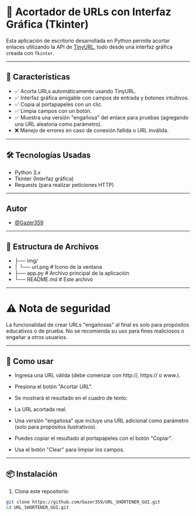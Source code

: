 
# 🧩 Acortador de URLs con Interfaz Gráfica (Tkinter)

Esta aplicación de escritorio desarrollada en Python permite acortar enlaces utilizando la API de [TinyURL](https://tinyurl.com/), todo desde una interfaz gráfica creada con `Tkinter`.

---


## 🚀 Características

- ✅ Acorta URLs automáticamente usando TinyURL.
- ✅ Interfaz gráfica amigable con campos de entrada y botones intuitivos.
- ✅ Copia al portapapeles con un clic.
- ✅ Limpia campos con un botón.
- ✅ Muestra una versión "engañosa" del enlace para pruebas (agregando una URL aleatoria como parámetro).
- ❌ Manejo de errores en caso de conexión fallida o URL inválida.

---

## 🛠️ Tecnologías Usadas

- Python 3.x
- Tkinter (Interfaz gráfica)
- Requests (para realizar peticiones HTTP)

---

## Autor

- [@Gazer359](https://www.github.com/Gazer359)

---

## 📂 Estructura de Archivos

- ├── img/
- │   └── url.png        # Icono de la ventana
- ├── app.py             # Archivo principal de la aplicación
- └── README.md          # Este archivo


---

# ⚠️ Nota de seguridad

La funcionalidad de crear URLs "engañosas" al final es solo para propósitos educativos o de prueba. No se recomienda su uso para fines maliciosos o engañar a otros usuarios.

---

## 🧠 Como usar 
- Ingresa una URL válida (debe comenzar con http://, https:// o www.).

- Presiona el botón "Acortar URL".

- Se mostrará el resultado en el cuadro de texto:

- La URL acortada real.

- Una versión "engañosa" que incluye una URL adicional como parámetro (solo para propósitos ilustrativos).

- Puedes copiar el resultado al portapapeles con el botón "Copiar".

- Usa el botón "Clear" para limpiar los campos.

---

## 📦 Instalación

1. Clona este repositorio:

```bash
git clone https://github.com/Gazer359/URL_SHORTENER_GUI.git
cd URL_SHORTENER_GUI.git

